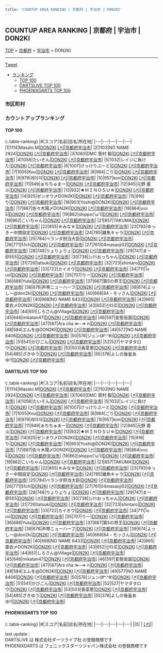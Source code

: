 ```yaml
---
title: 'COUNTUP AREA RANKING | 京都府 | 宇治市 | DON2KI'
---
```

## COUNTUP AREA RANKING | 京都府 | 宇治市 | DON2KI

[TOP](/darts/rank/) > [京都府](/darts/rank/京都府/) > [宇治市](/darts/rank/京都府/宇治市/) > DON2KI

___

<a href="https://twitter.com/share?ref_src=twsrc%5Etfw" data-text="COUNTUP AREA RANKING | 京都府宇治市DON2KI" class="twitter-share-button" data-hashtags="DARTSLIVE,PHOENIXDARTS,darts,ダーツ" data-show-count="false">Tweet</a>

* [ランキング](#カウントアップランキング)
    * [TOP 100](#top-100)
    * [DARTSLIVE TOP 100](#dartslive-top-100)
    * [PHOENIXDARTS TOP 100](#phoenixdarts-top-100)

### 市区町村

<ul>

</ul>

### カウントアップランキング

#### TOP 100



{:.table-ranking}
|#|スコア|名前|店名|所在地|
|---|---|---|---|---|
|1|1114|<span class="rank-name-dl">Masato.M</span>|<a href="/darts/rank/shops/b94129d06d34d3dd0d9b047a20a7ba1e.html">DON2KI</a> <a href="https://search.dartslive.com/jp/shop/b94129d06d34d3dd0d9b047a20a7ba1e">[↗]</a>|<a href="/darts/rank/京都府/宇治市">京都府宇治市</a>|
|2|1103|<span class="rank-name-dl">NO NAME 2924</span>|<a href="/darts/rank/shops/b94129d06d34d3dd0d9b047a20a7ba1e.html">DON2KI</a> <a href="https://search.dartslive.com/jp/shop/b94129d06d34d3dd0d9b047a20a7ba1e">[↗]</a>|<a href="/darts/rank/京都府/宇治市">京都府宇治市</a>|
|3|1060|<span class="rank-name-dl">DMC 菅村 毅</span>|<a href="/darts/rank/shops/b94129d06d34d3dd0d9b047a20a7ba1e.html">DON2KI</a> <a href="https://search.dartslive.com/jp/shop/b94129d06d34d3dd0d9b047a20a7ba1e">[↗]</a>|<a href="/darts/rank/京都府/宇治市">京都府宇治市</a>|
|4|1056|<span class="rank-name-dl">たいそん</span>|<a href="/darts/rank/shops/b94129d06d34d3dd0d9b047a20a7ba1e.html">DON2KI</a> <a href="https://search.dartslive.com/jp/shop/b94129d06d34d3dd0d9b047a20a7ba1e">[↗]</a>|<a href="/darts/rank/京都府/宇治市">京都府宇治市</a>|
|5|1032|<span class="rank-name-dl">レイジに負けた</span>|<a href="/darts/rank/shops/b94129d06d34d3dd0d9b047a20a7ba1e.html">DON2KI</a> <a href="https://search.dartslive.com/jp/shop/b94129d06d34d3dd0d9b047a20a7ba1e">[↗]</a>|<a href="/darts/rank/京都府/宇治市">京都府宇治市</a>|
|6|1007|<span class="rank-name-dl">けっけりぶーと</span>|<a href="/darts/rank/shops/b94129d06d34d3dd0d9b047a20a7ba1e.html">DON2KI</a> <a href="https://search.dartslive.com/jp/shop/b94129d06d34d3dd0d9b047a20a7ba1e">[↗]</a>|<a href="/darts/rank/京都府/宇治市">京都府宇治市</a>|
|7|1005|<span class="rank-name-dl">Kou</span>|<a href="/darts/rank/shops/b94129d06d34d3dd0d9b047a20a7ba1e.html">DON2KI</a> <a href="https://search.dartslive.com/jp/shop/b94129d06d34d3dd0d9b047a20a7ba1e">[↗]</a>|<a href="/darts/rank/京都府/宇治市">京都府宇治市</a>|
|8|984|<span class="rank-name-dl">ごり</span>|<a href="/darts/rank/shops/b94129d06d34d3dd0d9b047a20a7ba1e.html">DON2KI</a> <a href="https://search.dartslive.com/jp/shop/b94129d06d34d3dd0d9b047a20a7ba1e">[↗]</a>|<a href="/darts/rank/京都府/宇治市">京都府宇治市</a>|
|9|979|<span class="rank-name-dl">레이지</span>|<a href="/darts/rank/shops/b94129d06d34d3dd0d9b047a20a7ba1e.html">DON2KI</a> <a href="https://search.dartslive.com/jp/shop/b94129d06d34d3dd0d9b047a20a7ba1e">[↗]</a>|<a href="/darts/rank/京都府/宇治市">京都府宇治市</a>|
|10|957|<span class="rank-name-dl">kon</span>|<a href="/darts/rank/shops/b94129d06d34d3dd0d9b047a20a7ba1e.html">DON2KI</a> <a href="https://search.dartslive.com/jp/shop/b94129d06d34d3dd0d9b047a20a7ba1e">[↗]</a>|<a href="/darts/rank/京都府/宇治市">京都府宇治市</a>|
|11|949|<span class="rank-name-dl">ぁちちゅまー</span>|<a href="/darts/rank/shops/b94129d06d34d3dd0d9b047a20a7ba1e.html">DON2KI</a> <a href="https://search.dartslive.com/jp/shop/b94129d06d34d3dd0d9b047a20a7ba1e">[↗]</a>|<a href="/darts/rank/京都府/宇治市">京都府宇治市</a>|
|12|945|<span class="rank-name-dl">元野 嘉斗</span>|<a href="/darts/rank/shops/b94129d06d34d3dd0d9b047a20a7ba1e.html">DON2KI</a> <a href="https://search.dartslive.com/jp/shop/b94129d06d34d3dd0d9b047a20a7ba1e">[↗]</a>|<a href="/darts/rank/京都府/宇治市">京都府宇治市</a>|
|13|932|<span class="rank-name-dl">★ＭＩＮＯＳＵ☆</span>|<a href="/darts/rank/shops/b94129d06d34d3dd0d9b047a20a7ba1e.html">DON2KI</a> <a href="https://search.dartslive.com/jp/shop/b94129d06d34d3dd0d9b047a20a7ba1e">[↗]</a>|<a href="/darts/rank/京都府/宇治市">京都府宇治市</a>|
|14|925|<span class="rank-name-dl">ゼンオウ〆DON2KI</span>|<a href="/darts/rank/shops/b94129d06d34d3dd0d9b047a20a7ba1e.html">DON2KI</a> <a href="https://search.dartslive.com/jp/shop/b94129d06d34d3dd0d9b047a20a7ba1e">[↗]</a>|<a href="/darts/rank/京都府/宇治市">京都府宇治市</a>|
|15|916|<span class="rank-name-dl">り</span>|<a href="/darts/rank/shops/b94129d06d34d3dd0d9b047a20a7ba1e.html">DON2KI</a> <a href="https://search.dartslive.com/jp/shop/b94129d06d34d3dd0d9b047a20a7ba1e">[↗]</a>|<a href="/darts/rank/京都府/宇治市">京都府宇治市</a>|
|16|903|<span class="rank-name-dl">Yoshi@DON2KI</span>|<a href="/darts/rank/shops/b94129d06d34d3dd0d9b047a20a7ba1e.html">DON2KI</a> <a href="https://search.dartslive.com/jp/shop/b94129d06d34d3dd0d9b047a20a7ba1e">[↗]</a>|<a href="/darts/rank/京都府/宇治市">京都府宇治市</a>|
|17|887|<span class="rank-name-dl">佐々木陽〆DON2KI</span>|<a href="/darts/rank/shops/b94129d06d34d3dd0d9b047a20a7ba1e.html">DON2KI</a> <a href="https://search.dartslive.com/jp/shop/b94129d06d34d3dd0d9b047a20a7ba1e">[↗]</a>|<a href="/darts/rank/京都府/宇治市">京都府宇治市</a>|
|18|864|<span class="rank-name-dl">แบบนี้</span>|<a href="/darts/rank/shops/b94129d06d34d3dd0d9b047a20a7ba1e.html">DON2KI</a> <a href="https://search.dartslive.com/jp/shop/b94129d06d34d3dd0d9b047a20a7ba1e">[↗]</a>|<a href="/darts/rank/京都府/宇治市">京都府宇治市</a>|
|19|862|<span class="rank-name-dl">shippo(&#x27;ω&#x27;)</span>|<a href="/darts/rank/shops/b94129d06d34d3dd0d9b047a20a7ba1e.html">DON2KI</a> <a href="https://search.dartslive.com/jp/shop/b94129d06d34d3dd0d9b047a20a7ba1e">[↗]</a>|<a href="/darts/rank/京都府/宇治市">京都府宇治市</a>|
|19|862|<span class="rank-name-dl">こいちゃん</span>|<a href="/darts/rank/shops/b94129d06d34d3dd0d9b047a20a7ba1e.html">DON2KI</a> <a href="https://search.dartslive.com/jp/shop/b94129d06d34d3dd0d9b047a20a7ba1e">[↗]</a>|<a href="/darts/rank/京都府/宇治市">京都府宇治市</a>|
|21|857|<span class="rank-name-dl">TAKUMA</span>|<a href="/darts/rank/shops/b94129d06d34d3dd0d9b047a20a7ba1e.html">DON2KI</a> <a href="https://search.dartslive.com/jp/shop/b94129d06d34d3dd0d9b047a20a7ba1e">[↗]</a>|<a href="/darts/rank/京都府/宇治市">京都府宇治市</a>|
|22|855|<span class="rank-name-dl">☆みな☆</span>|<a href="/darts/rank/shops/b94129d06d34d3dd0d9b047a20a7ba1e.html">DON2KI</a> <a href="https://search.dartslive.com/jp/shop/b94129d06d34d3dd0d9b047a20a7ba1e">[↗]</a>|<a href="/darts/rank/京都府/宇治市">京都府宇治市</a>|
|23|793|<span class="rank-name-dl">ゆっきー中間設定</span>|<a href="/darts/rank/shops/b94129d06d34d3dd0d9b047a20a7ba1e.html">DON2KI</a> <a href="https://search.dartslive.com/jp/shop/b94129d06d34d3dd0d9b047a20a7ba1e">[↗]</a>|<a href="/darts/rank/京都府/宇治市">京都府宇治市</a>|
|24|785|<span class="rank-name-dl">雑魚キャラ</span>|<a href="/darts/rank/shops/b94129d06d34d3dd0d9b047a20a7ba1e.html">DON2KI</a> <a href="https://search.dartslive.com/jp/shop/b94129d06d34d3dd0d9b047a20a7ba1e">[↗]</a>|<a href="/darts/rank/京都府/宇治市">京都府宇治市</a>|
|25|784|<span class="rank-name-dl">ベランダ担当大臣</span>|<a href="/darts/rank/shops/b94129d06d34d3dd0d9b047a20a7ba1e.html">DON2KI</a> <a href="https://search.dartslive.com/jp/shop/b94129d06d34d3dd0d9b047a20a7ba1e">[↗]</a>|<a href="/darts/rank/京都府/宇治市">京都府宇治市</a>|
|26|771|<span class="rank-name-dl">51ch</span>|<a href="/darts/rank/shops/b94129d06d34d3dd0d9b047a20a7ba1e.html">DON2KI</a> <a href="https://search.dartslive.com/jp/shop/b94129d06d34d3dd0d9b047a20a7ba1e">[↗]</a>|<a href="/darts/rank/京都府/宇治市">京都府宇治市</a>|
|27|761|<span class="rank-name-dl">04masaoji02</span>|<a href="/darts/rank/shops/b94129d06d34d3dd0d9b047a20a7ba1e.html">DON2KI</a> <a href="https://search.dartslive.com/jp/shop/b94129d06d34d3dd0d9b047a20a7ba1e">[↗]</a>|<a href="/darts/rank/京都府/宇治市">京都府宇治市</a>|
|28|748|<span class="rank-name-dl">りょりょりょ</span>|<a href="/darts/rank/shops/b94129d06d34d3dd0d9b047a20a7ba1e.html">DON2KI</a> <a href="https://search.dartslive.com/jp/shop/b94129d06d34d3dd0d9b047a20a7ba1e">[↗]</a>|<a href="/darts/rank/京都府/宇治市">京都府宇治市</a>|
|29|747|<span class="rank-name-dl">まー@555</span>|<a href="/darts/rank/shops/b94129d06d34d3dd0d9b047a20a7ba1e.html">DON2KI</a> <a href="https://search.dartslive.com/jp/shop/b94129d06d34d3dd0d9b047a20a7ba1e">[↗]</a>|<a href="/darts/rank/京都府/宇治市">京都府宇治市</a>|
|30|738|<span class="rank-name-dl">ﾕｯｸﾘおっちゃん</span>|<a href="/darts/rank/shops/b94129d06d34d3dd0d9b047a20a7ba1e.html">DON2KI</a> <a href="https://search.dartslive.com/jp/shop/b94129d06d34d3dd0d9b047a20a7ba1e">[↗]</a>|<a href="/darts/rank/京都府/宇治市">京都府宇治市</a>|
|31|726|<span class="rank-name-dl">tatsuki</span>|<a href="/darts/rank/shops/b94129d06d34d3dd0d9b047a20a7ba1e.html">DON2KI</a> <a href="https://search.dartslive.com/jp/shop/b94129d06d34d3dd0d9b047a20a7ba1e">[↗]</a>|<a href="/darts/rank/京都府/宇治市">京都府宇治市</a>|
|32|723|<span class="rank-name-dl">shintaro</span>|<a href="/darts/rank/shops/b94129d06d34d3dd0d9b047a20a7ba1e.html">DON2KI</a> <a href="https://search.dartslive.com/jp/shop/b94129d06d34d3dd0d9b047a20a7ba1e">[↗]</a>|<a href="/darts/rank/京都府/宇治市">京都府宇治市</a>|
|33|722|<span class="rank-name-dl">カイオウ</span>|<a href="/darts/rank/shops/b94129d06d34d3dd0d9b047a20a7ba1e.html">DON2KI</a> <a href="https://search.dartslive.com/jp/shop/b94129d06d34d3dd0d9b047a20a7ba1e">[↗]</a>|<a href="/darts/rank/京都府/宇治市">京都府宇治市</a>|
|34|711|<span class="rank-name-dl">โคเฮย์</span>|<a href="/darts/rank/shops/b94129d06d34d3dd0d9b047a20a7ba1e.html">DON2KI</a> <a href="https://search.dartslive.com/jp/shop/b94129d06d34d3dd0d9b047a20a7ba1e">[↗]</a>|<a href="/darts/rank/京都府/宇治市">京都府宇治市</a>|
|35|707|<span class="rank-name-dl">りー</span>|<a href="/darts/rank/shops/b94129d06d34d3dd0d9b047a20a7ba1e.html">DON2KI</a> <a href="https://search.dartslive.com/jp/shop/b94129d06d34d3dd0d9b047a20a7ba1e">[↗]</a>|<a href="/darts/rank/京都府/宇治市">京都府宇治市</a>|
|36|688|<span class="rank-name-dl">Yuta</span>|<a href="/darts/rank/shops/b94129d06d34d3dd0d9b047a20a7ba1e.html">DON2KI</a> <a href="https://search.dartslive.com/jp/shop/b94129d06d34d3dd0d9b047a20a7ba1e">[↗]</a>|<a href="/darts/rank/京都府/宇治市">京都府宇治市</a>|
|37|687|<span class="rank-name-dl">第5の界王</span>|<a href="/darts/rank/shops/b94129d06d34d3dd0d9b047a20a7ba1e.html">DON2KI</a> <a href="https://search.dartslive.com/jp/shop/b94129d06d34d3dd0d9b047a20a7ba1e">[↗]</a>|<a href="/darts/rank/京都府/宇治市">京都府宇治市</a>|
|38|676|<span class="rank-name-dl">声帯ニューハーフ</span>|<a href="/darts/rank/shops/b94129d06d34d3dd0d9b047a20a7ba1e.html">DON2KI</a> <a href="https://search.dartslive.com/jp/shop/b94129d06d34d3dd0d9b047a20a7ba1e">[↗]</a>|<a href="/darts/rank/京都府/宇治市">京都府宇治市</a>|
|39|674|<span class="rank-name-dl">よっしー@don2ki</span>|<a href="/darts/rank/shops/b94129d06d34d3dd0d9b047a20a7ba1e.html">DON2KI</a> <a href="https://search.dartslive.com/jp/shop/b94129d06d34d3dd0d9b047a20a7ba1e">[↗]</a>|<a href="/darts/rank/京都府/宇治市">京都府宇治市</a>|
|40|668|<span class="rank-name-dl">84・モッさん</span>|<a href="/darts/rank/shops/b94129d06d34d3dd0d9b047a20a7ba1e.html">DON2KI</a> <a href="https://search.dartslive.com/jp/shop/b94129d06d34d3dd0d9b047a20a7ba1e">[↗]</a>|<a href="/darts/rank/京都府/宇治市">京都府宇治市</a>|
|40|668|<span class="rank-name-dl">NO NAME 6433</span>|<a href="/darts/rank/shops/b94129d06d34d3dd0d9b047a20a7ba1e.html">DON2KI</a> <a href="https://search.dartslive.com/jp/shop/b94129d06d34d3dd0d9b047a20a7ba1e">[↗]</a>|<a href="/darts/rank/京都府/宇治市">京都府宇治市</a>|
|42|665|<span class="rank-name-dl">亜衣〆DON2KI</span>|<a href="/darts/rank/shops/b94129d06d34d3dd0d9b047a20a7ba1e.html">DON2KI</a> <a href="https://search.dartslive.com/jp/shop/b94129d06d34d3dd0d9b047a20a7ba1e">[↗]</a>|<a href="/darts/rank/京都府/宇治市">京都府宇治市</a>|
|43|652|<span class="rank-name-dl">신타로</span>|<a href="/darts/rank/shops/b94129d06d34d3dd0d9b047a20a7ba1e.html">DON2KI</a> <a href="https://search.dartslive.com/jp/shop/b94129d06d34d3dd0d9b047a20a7ba1e">[↗]</a>|<a href="/darts/rank/京都府/宇治市">京都府宇治市</a>|
|44|651|<span class="rank-name-dl">しろさん@Village</span>|<a href="/darts/rank/shops/b94129d06d34d3dd0d9b047a20a7ba1e.html">DON2KI</a> <a href="https://search.dartslive.com/jp/shop/b94129d06d34d3dd0d9b047a20a7ba1e">[↗]</a>|<a href="/darts/rank/京都府/宇治市">京都府宇治市</a>|
|45|646|<span class="rank-name-dl">mikatan47</span>|<a href="/darts/rank/shops/b94129d06d34d3dd0d9b047a20a7ba1e.html">DON2KI</a> <a href="https://search.dartslive.com/jp/shop/b94129d06d34d3dd0d9b047a20a7ba1e">[↗]</a>|<a href="/darts/rank/京都府/宇治市">京都府宇治市</a>|
|46|597|<span class="rank-name-dl">変態仮面</span>|<a href="/darts/rank/shops/b94129d06d34d3dd0d9b047a20a7ba1e.html">DON2KI</a> <a href="https://search.dartslive.com/jp/shop/b94129d06d34d3dd0d9b047a20a7ba1e">[↗]</a>|<a href="/darts/rank/京都府/宇治市">京都府宇治市</a>|
|47|587|<span class="rank-name-dl">Ara cha ≫−⇒ n</span>|<a href="/darts/rank/shops/b94129d06d34d3dd0d9b047a20a7ba1e.html">DON2KI</a> <a href="https://search.dartslive.com/jp/shop/b94129d06d34d3dd0d9b047a20a7ba1e">[↗]</a>|<a href="/darts/rank/京都府/宇治市">京都府宇治市</a>|
|48|584|<span class="rank-name-dl">エムを@DON2KI</span>|<a href="/darts/rank/shops/b94129d06d34d3dd0d9b047a20a7ba1e.html">DON2KI</a> <a href="https://search.dartslive.com/jp/shop/b94129d06d34d3dd0d9b047a20a7ba1e">[↗]</a>|<a href="/darts/rank/京都府/宇治市">京都府宇治市</a>|
|49|577|<span class="rank-name-dl">NO NAME 8406</span>|<a href="/darts/rank/shops/b94129d06d34d3dd0d9b047a20a7ba1e.html">DON2KI</a> <a href="https://search.dartslive.com/jp/shop/b94129d06d34d3dd0d9b047a20a7ba1e">[↗]</a>|<a href="/darts/rank/京都府/宇治市">京都府宇治市</a>|
|50|576|<span class="rank-name-dl">ジュン(#^.^#)</span>|<a href="/darts/rank/shops/b94129d06d34d3dd0d9b047a20a7ba1e.html">DON2KI</a> <a href="https://search.dartslive.com/jp/shop/b94129d06d34d3dd0d9b047a20a7ba1e">[↗]</a>|<a href="/darts/rank/京都府/宇治市">京都府宇治市</a>|
|51|541|<span class="rank-name-dl">かびごん</span>|<a href="/darts/rank/shops/b94129d06d34d3dd0d9b047a20a7ba1e.html">DON2KI</a> <a href="https://search.dartslive.com/jp/shop/b94129d06d34d3dd0d9b047a20a7ba1e">[↗]</a>|<a href="/darts/rank/京都府/宇治市">京都府宇治市</a>|
|52|527|<span class="rank-name-dl">ヤマダタロウ</span>|<a href="/darts/rank/shops/b94129d06d34d3dd0d9b047a20a7ba1e.html">DON2KI</a> <a href="https://search.dartslive.com/jp/shop/b94129d06d34d3dd0d9b047a20a7ba1e">[↗]</a>|<a href="/darts/rank/京都府/宇治市">京都府宇治市</a>|
|53|503|<span class="rank-name-dl">香菜恵</span>|<a href="/darts/rank/shops/b94129d06d34d3dd0d9b047a20a7ba1e.html">DON2KI</a> <a href="https://search.dartslive.com/jp/shop/b94129d06d34d3dd0d9b047a20a7ba1e">[↗]</a>|<a href="/darts/rank/京都府/宇治市">京都府宇治市</a>|
|54|485|<span class="rank-name-dl">ざきゆう</span>|<a href="/darts/rank/shops/b94129d06d34d3dd0d9b047a20a7ba1e.html">DON2KI</a> <a href="https://search.dartslive.com/jp/shop/b94129d06d34d3dd0d9b047a20a7ba1e">[↗]</a>|<a href="/darts/rank/京都府/宇治市">京都府宇治市</a>|
|55|378|<span class="rank-name-dl">よしの後釜あゆ!!</span>|<a href="/darts/rank/shops/b94129d06d34d3dd0d9b047a20a7ba1e.html">DON2KI</a> <a href="https://search.dartslive.com/jp/shop/b94129d06d34d3dd0d9b047a20a7ba1e">[↗]</a>|<a href="/darts/rank/京都府/宇治市">京都府宇治市</a>|


#### DARTSLIVE TOP 100



{:.table-ranking}
|#|スコア|名前|店名|所在地|
|---|---|---|---|---|
|1|1114|<span class="rank-name-dl">Masato.M</span>|<a href="/darts/rank/shops/b94129d06d34d3dd0d9b047a20a7ba1e.html">DON2KI</a> <a href="https://search.dartslive.com/jp/shop/b94129d06d34d3dd0d9b047a20a7ba1e">[↗]</a>|<a href="/darts/rank/京都府/宇治市">京都府宇治市</a>|
|2|1103|<span class="rank-name-dl">NO NAME 2924</span>|<a href="/darts/rank/shops/b94129d06d34d3dd0d9b047a20a7ba1e.html">DON2KI</a> <a href="https://search.dartslive.com/jp/shop/b94129d06d34d3dd0d9b047a20a7ba1e">[↗]</a>|<a href="/darts/rank/京都府/宇治市">京都府宇治市</a>|
|3|1060|<span class="rank-name-dl">DMC 菅村 毅</span>|<a href="/darts/rank/shops/b94129d06d34d3dd0d9b047a20a7ba1e.html">DON2KI</a> <a href="https://search.dartslive.com/jp/shop/b94129d06d34d3dd0d9b047a20a7ba1e">[↗]</a>|<a href="/darts/rank/京都府/宇治市">京都府宇治市</a>|
|4|1056|<span class="rank-name-dl">たいそん</span>|<a href="/darts/rank/shops/b94129d06d34d3dd0d9b047a20a7ba1e.html">DON2KI</a> <a href="https://search.dartslive.com/jp/shop/b94129d06d34d3dd0d9b047a20a7ba1e">[↗]</a>|<a href="/darts/rank/京都府/宇治市">京都府宇治市</a>|
|5|1032|<span class="rank-name-dl">レイジに負けた</span>|<a href="/darts/rank/shops/b94129d06d34d3dd0d9b047a20a7ba1e.html">DON2KI</a> <a href="https://search.dartslive.com/jp/shop/b94129d06d34d3dd0d9b047a20a7ba1e">[↗]</a>|<a href="/darts/rank/京都府/宇治市">京都府宇治市</a>|
|6|1007|<span class="rank-name-dl">けっけりぶーと</span>|<a href="/darts/rank/shops/b94129d06d34d3dd0d9b047a20a7ba1e.html">DON2KI</a> <a href="https://search.dartslive.com/jp/shop/b94129d06d34d3dd0d9b047a20a7ba1e">[↗]</a>|<a href="/darts/rank/京都府/宇治市">京都府宇治市</a>|
|7|1005|<span class="rank-name-dl">Kou</span>|<a href="/darts/rank/shops/b94129d06d34d3dd0d9b047a20a7ba1e.html">DON2KI</a> <a href="https://search.dartslive.com/jp/shop/b94129d06d34d3dd0d9b047a20a7ba1e">[↗]</a>|<a href="/darts/rank/京都府/宇治市">京都府宇治市</a>|
|8|984|<span class="rank-name-dl">ごり</span>|<a href="/darts/rank/shops/b94129d06d34d3dd0d9b047a20a7ba1e.html">DON2KI</a> <a href="https://search.dartslive.com/jp/shop/b94129d06d34d3dd0d9b047a20a7ba1e">[↗]</a>|<a href="/darts/rank/京都府/宇治市">京都府宇治市</a>|
|9|979|<span class="rank-name-dl">레이지</span>|<a href="/darts/rank/shops/b94129d06d34d3dd0d9b047a20a7ba1e.html">DON2KI</a> <a href="https://search.dartslive.com/jp/shop/b94129d06d34d3dd0d9b047a20a7ba1e">[↗]</a>|<a href="/darts/rank/京都府/宇治市">京都府宇治市</a>|
|10|957|<span class="rank-name-dl">kon</span>|<a href="/darts/rank/shops/b94129d06d34d3dd0d9b047a20a7ba1e.html">DON2KI</a> <a href="https://search.dartslive.com/jp/shop/b94129d06d34d3dd0d9b047a20a7ba1e">[↗]</a>|<a href="/darts/rank/京都府/宇治市">京都府宇治市</a>|
|11|949|<span class="rank-name-dl">ぁちちゅまー</span>|<a href="/darts/rank/shops/b94129d06d34d3dd0d9b047a20a7ba1e.html">DON2KI</a> <a href="https://search.dartslive.com/jp/shop/b94129d06d34d3dd0d9b047a20a7ba1e">[↗]</a>|<a href="/darts/rank/京都府/宇治市">京都府宇治市</a>|
|12|945|<span class="rank-name-dl">元野 嘉斗</span>|<a href="/darts/rank/shops/b94129d06d34d3dd0d9b047a20a7ba1e.html">DON2KI</a> <a href="https://search.dartslive.com/jp/shop/b94129d06d34d3dd0d9b047a20a7ba1e">[↗]</a>|<a href="/darts/rank/京都府/宇治市">京都府宇治市</a>|
|13|932|<span class="rank-name-dl">★ＭＩＮＯＳＵ☆</span>|<a href="/darts/rank/shops/b94129d06d34d3dd0d9b047a20a7ba1e.html">DON2KI</a> <a href="https://search.dartslive.com/jp/shop/b94129d06d34d3dd0d9b047a20a7ba1e">[↗]</a>|<a href="/darts/rank/京都府/宇治市">京都府宇治市</a>|
|14|925|<span class="rank-name-dl">ゼンオウ〆DON2KI</span>|<a href="/darts/rank/shops/b94129d06d34d3dd0d9b047a20a7ba1e.html">DON2KI</a> <a href="https://search.dartslive.com/jp/shop/b94129d06d34d3dd0d9b047a20a7ba1e">[↗]</a>|<a href="/darts/rank/京都府/宇治市">京都府宇治市</a>|
|15|916|<span class="rank-name-dl">り</span>|<a href="/darts/rank/shops/b94129d06d34d3dd0d9b047a20a7ba1e.html">DON2KI</a> <a href="https://search.dartslive.com/jp/shop/b94129d06d34d3dd0d9b047a20a7ba1e">[↗]</a>|<a href="/darts/rank/京都府/宇治市">京都府宇治市</a>|
|16|903|<span class="rank-name-dl">Yoshi@DON2KI</span>|<a href="/darts/rank/shops/b94129d06d34d3dd0d9b047a20a7ba1e.html">DON2KI</a> <a href="https://search.dartslive.com/jp/shop/b94129d06d34d3dd0d9b047a20a7ba1e">[↗]</a>|<a href="/darts/rank/京都府/宇治市">京都府宇治市</a>|
|17|887|<span class="rank-name-dl">佐々木陽〆DON2KI</span>|<a href="/darts/rank/shops/b94129d06d34d3dd0d9b047a20a7ba1e.html">DON2KI</a> <a href="https://search.dartslive.com/jp/shop/b94129d06d34d3dd0d9b047a20a7ba1e">[↗]</a>|<a href="/darts/rank/京都府/宇治市">京都府宇治市</a>|
|18|864|<span class="rank-name-dl">แบบนี้</span>|<a href="/darts/rank/shops/b94129d06d34d3dd0d9b047a20a7ba1e.html">DON2KI</a> <a href="https://search.dartslive.com/jp/shop/b94129d06d34d3dd0d9b047a20a7ba1e">[↗]</a>|<a href="/darts/rank/京都府/宇治市">京都府宇治市</a>|
|19|862|<span class="rank-name-dl">shippo(&#x27;ω&#x27;)</span>|<a href="/darts/rank/shops/b94129d06d34d3dd0d9b047a20a7ba1e.html">DON2KI</a> <a href="https://search.dartslive.com/jp/shop/b94129d06d34d3dd0d9b047a20a7ba1e">[↗]</a>|<a href="/darts/rank/京都府/宇治市">京都府宇治市</a>|
|19|862|<span class="rank-name-dl">こいちゃん</span>|<a href="/darts/rank/shops/b94129d06d34d3dd0d9b047a20a7ba1e.html">DON2KI</a> <a href="https://search.dartslive.com/jp/shop/b94129d06d34d3dd0d9b047a20a7ba1e">[↗]</a>|<a href="/darts/rank/京都府/宇治市">京都府宇治市</a>|
|21|857|<span class="rank-name-dl">TAKUMA</span>|<a href="/darts/rank/shops/b94129d06d34d3dd0d9b047a20a7ba1e.html">DON2KI</a> <a href="https://search.dartslive.com/jp/shop/b94129d06d34d3dd0d9b047a20a7ba1e">[↗]</a>|<a href="/darts/rank/京都府/宇治市">京都府宇治市</a>|
|22|855|<span class="rank-name-dl">☆みな☆</span>|<a href="/darts/rank/shops/b94129d06d34d3dd0d9b047a20a7ba1e.html">DON2KI</a> <a href="https://search.dartslive.com/jp/shop/b94129d06d34d3dd0d9b047a20a7ba1e">[↗]</a>|<a href="/darts/rank/京都府/宇治市">京都府宇治市</a>|
|23|793|<span class="rank-name-dl">ゆっきー中間設定</span>|<a href="/darts/rank/shops/b94129d06d34d3dd0d9b047a20a7ba1e.html">DON2KI</a> <a href="https://search.dartslive.com/jp/shop/b94129d06d34d3dd0d9b047a20a7ba1e">[↗]</a>|<a href="/darts/rank/京都府/宇治市">京都府宇治市</a>|
|24|785|<span class="rank-name-dl">雑魚キャラ</span>|<a href="/darts/rank/shops/b94129d06d34d3dd0d9b047a20a7ba1e.html">DON2KI</a> <a href="https://search.dartslive.com/jp/shop/b94129d06d34d3dd0d9b047a20a7ba1e">[↗]</a>|<a href="/darts/rank/京都府/宇治市">京都府宇治市</a>|
|25|784|<span class="rank-name-dl">ベランダ担当大臣</span>|<a href="/darts/rank/shops/b94129d06d34d3dd0d9b047a20a7ba1e.html">DON2KI</a> <a href="https://search.dartslive.com/jp/shop/b94129d06d34d3dd0d9b047a20a7ba1e">[↗]</a>|<a href="/darts/rank/京都府/宇治市">京都府宇治市</a>|
|26|771|<span class="rank-name-dl">51ch</span>|<a href="/darts/rank/shops/b94129d06d34d3dd0d9b047a20a7ba1e.html">DON2KI</a> <a href="https://search.dartslive.com/jp/shop/b94129d06d34d3dd0d9b047a20a7ba1e">[↗]</a>|<a href="/darts/rank/京都府/宇治市">京都府宇治市</a>|
|27|761|<span class="rank-name-dl">04masaoji02</span>|<a href="/darts/rank/shops/b94129d06d34d3dd0d9b047a20a7ba1e.html">DON2KI</a> <a href="https://search.dartslive.com/jp/shop/b94129d06d34d3dd0d9b047a20a7ba1e">[↗]</a>|<a href="/darts/rank/京都府/宇治市">京都府宇治市</a>|
|28|748|<span class="rank-name-dl">りょりょりょ</span>|<a href="/darts/rank/shops/b94129d06d34d3dd0d9b047a20a7ba1e.html">DON2KI</a> <a href="https://search.dartslive.com/jp/shop/b94129d06d34d3dd0d9b047a20a7ba1e">[↗]</a>|<a href="/darts/rank/京都府/宇治市">京都府宇治市</a>|
|29|747|<span class="rank-name-dl">まー@555</span>|<a href="/darts/rank/shops/b94129d06d34d3dd0d9b047a20a7ba1e.html">DON2KI</a> <a href="https://search.dartslive.com/jp/shop/b94129d06d34d3dd0d9b047a20a7ba1e">[↗]</a>|<a href="/darts/rank/京都府/宇治市">京都府宇治市</a>|
|30|738|<span class="rank-name-dl">ﾕｯｸﾘおっちゃん</span>|<a href="/darts/rank/shops/b94129d06d34d3dd0d9b047a20a7ba1e.html">DON2KI</a> <a href="https://search.dartslive.com/jp/shop/b94129d06d34d3dd0d9b047a20a7ba1e">[↗]</a>|<a href="/darts/rank/京都府/宇治市">京都府宇治市</a>|
|31|726|<span class="rank-name-dl">tatsuki</span>|<a href="/darts/rank/shops/b94129d06d34d3dd0d9b047a20a7ba1e.html">DON2KI</a> <a href="https://search.dartslive.com/jp/shop/b94129d06d34d3dd0d9b047a20a7ba1e">[↗]</a>|<a href="/darts/rank/京都府/宇治市">京都府宇治市</a>|
|32|723|<span class="rank-name-dl">shintaro</span>|<a href="/darts/rank/shops/b94129d06d34d3dd0d9b047a20a7ba1e.html">DON2KI</a> <a href="https://search.dartslive.com/jp/shop/b94129d06d34d3dd0d9b047a20a7ba1e">[↗]</a>|<a href="/darts/rank/京都府/宇治市">京都府宇治市</a>|
|33|722|<span class="rank-name-dl">カイオウ</span>|<a href="/darts/rank/shops/b94129d06d34d3dd0d9b047a20a7ba1e.html">DON2KI</a> <a href="https://search.dartslive.com/jp/shop/b94129d06d34d3dd0d9b047a20a7ba1e">[↗]</a>|<a href="/darts/rank/京都府/宇治市">京都府宇治市</a>|
|34|711|<span class="rank-name-dl">โคเฮย์</span>|<a href="/darts/rank/shops/b94129d06d34d3dd0d9b047a20a7ba1e.html">DON2KI</a> <a href="https://search.dartslive.com/jp/shop/b94129d06d34d3dd0d9b047a20a7ba1e">[↗]</a>|<a href="/darts/rank/京都府/宇治市">京都府宇治市</a>|
|35|707|<span class="rank-name-dl">りー</span>|<a href="/darts/rank/shops/b94129d06d34d3dd0d9b047a20a7ba1e.html">DON2KI</a> <a href="https://search.dartslive.com/jp/shop/b94129d06d34d3dd0d9b047a20a7ba1e">[↗]</a>|<a href="/darts/rank/京都府/宇治市">京都府宇治市</a>|
|36|688|<span class="rank-name-dl">Yuta</span>|<a href="/darts/rank/shops/b94129d06d34d3dd0d9b047a20a7ba1e.html">DON2KI</a> <a href="https://search.dartslive.com/jp/shop/b94129d06d34d3dd0d9b047a20a7ba1e">[↗]</a>|<a href="/darts/rank/京都府/宇治市">京都府宇治市</a>|
|37|687|<span class="rank-name-dl">第5の界王</span>|<a href="/darts/rank/shops/b94129d06d34d3dd0d9b047a20a7ba1e.html">DON2KI</a> <a href="https://search.dartslive.com/jp/shop/b94129d06d34d3dd0d9b047a20a7ba1e">[↗]</a>|<a href="/darts/rank/京都府/宇治市">京都府宇治市</a>|
|38|676|<span class="rank-name-dl">声帯ニューハーフ</span>|<a href="/darts/rank/shops/b94129d06d34d3dd0d9b047a20a7ba1e.html">DON2KI</a> <a href="https://search.dartslive.com/jp/shop/b94129d06d34d3dd0d9b047a20a7ba1e">[↗]</a>|<a href="/darts/rank/京都府/宇治市">京都府宇治市</a>|
|39|674|<span class="rank-name-dl">よっしー@don2ki</span>|<a href="/darts/rank/shops/b94129d06d34d3dd0d9b047a20a7ba1e.html">DON2KI</a> <a href="https://search.dartslive.com/jp/shop/b94129d06d34d3dd0d9b047a20a7ba1e">[↗]</a>|<a href="/darts/rank/京都府/宇治市">京都府宇治市</a>|
|40|668|<span class="rank-name-dl">84・モッさん</span>|<a href="/darts/rank/shops/b94129d06d34d3dd0d9b047a20a7ba1e.html">DON2KI</a> <a href="https://search.dartslive.com/jp/shop/b94129d06d34d3dd0d9b047a20a7ba1e">[↗]</a>|<a href="/darts/rank/京都府/宇治市">京都府宇治市</a>|
|40|668|<span class="rank-name-dl">NO NAME 6433</span>|<a href="/darts/rank/shops/b94129d06d34d3dd0d9b047a20a7ba1e.html">DON2KI</a> <a href="https://search.dartslive.com/jp/shop/b94129d06d34d3dd0d9b047a20a7ba1e">[↗]</a>|<a href="/darts/rank/京都府/宇治市">京都府宇治市</a>|
|42|665|<span class="rank-name-dl">亜衣〆DON2KI</span>|<a href="/darts/rank/shops/b94129d06d34d3dd0d9b047a20a7ba1e.html">DON2KI</a> <a href="https://search.dartslive.com/jp/shop/b94129d06d34d3dd0d9b047a20a7ba1e">[↗]</a>|<a href="/darts/rank/京都府/宇治市">京都府宇治市</a>|
|43|652|<span class="rank-name-dl">신타로</span>|<a href="/darts/rank/shops/b94129d06d34d3dd0d9b047a20a7ba1e.html">DON2KI</a> <a href="https://search.dartslive.com/jp/shop/b94129d06d34d3dd0d9b047a20a7ba1e">[↗]</a>|<a href="/darts/rank/京都府/宇治市">京都府宇治市</a>|
|44|651|<span class="rank-name-dl">しろさん@Village</span>|<a href="/darts/rank/shops/b94129d06d34d3dd0d9b047a20a7ba1e.html">DON2KI</a> <a href="https://search.dartslive.com/jp/shop/b94129d06d34d3dd0d9b047a20a7ba1e">[↗]</a>|<a href="/darts/rank/京都府/宇治市">京都府宇治市</a>|
|45|646|<span class="rank-name-dl">mikatan47</span>|<a href="/darts/rank/shops/b94129d06d34d3dd0d9b047a20a7ba1e.html">DON2KI</a> <a href="https://search.dartslive.com/jp/shop/b94129d06d34d3dd0d9b047a20a7ba1e">[↗]</a>|<a href="/darts/rank/京都府/宇治市">京都府宇治市</a>|
|46|597|<span class="rank-name-dl">変態仮面</span>|<a href="/darts/rank/shops/b94129d06d34d3dd0d9b047a20a7ba1e.html">DON2KI</a> <a href="https://search.dartslive.com/jp/shop/b94129d06d34d3dd0d9b047a20a7ba1e">[↗]</a>|<a href="/darts/rank/京都府/宇治市">京都府宇治市</a>|
|47|587|<span class="rank-name-dl">Ara cha ≫−⇒ n</span>|<a href="/darts/rank/shops/b94129d06d34d3dd0d9b047a20a7ba1e.html">DON2KI</a> <a href="https://search.dartslive.com/jp/shop/b94129d06d34d3dd0d9b047a20a7ba1e">[↗]</a>|<a href="/darts/rank/京都府/宇治市">京都府宇治市</a>|
|48|584|<span class="rank-name-dl">エムを@DON2KI</span>|<a href="/darts/rank/shops/b94129d06d34d3dd0d9b047a20a7ba1e.html">DON2KI</a> <a href="https://search.dartslive.com/jp/shop/b94129d06d34d3dd0d9b047a20a7ba1e">[↗]</a>|<a href="/darts/rank/京都府/宇治市">京都府宇治市</a>|
|49|577|<span class="rank-name-dl">NO NAME 8406</span>|<a href="/darts/rank/shops/b94129d06d34d3dd0d9b047a20a7ba1e.html">DON2KI</a> <a href="https://search.dartslive.com/jp/shop/b94129d06d34d3dd0d9b047a20a7ba1e">[↗]</a>|<a href="/darts/rank/京都府/宇治市">京都府宇治市</a>|
|50|576|<span class="rank-name-dl">ジュン(#^.^#)</span>|<a href="/darts/rank/shops/b94129d06d34d3dd0d9b047a20a7ba1e.html">DON2KI</a> <a href="https://search.dartslive.com/jp/shop/b94129d06d34d3dd0d9b047a20a7ba1e">[↗]</a>|<a href="/darts/rank/京都府/宇治市">京都府宇治市</a>|
|51|541|<span class="rank-name-dl">かびごん</span>|<a href="/darts/rank/shops/b94129d06d34d3dd0d9b047a20a7ba1e.html">DON2KI</a> <a href="https://search.dartslive.com/jp/shop/b94129d06d34d3dd0d9b047a20a7ba1e">[↗]</a>|<a href="/darts/rank/京都府/宇治市">京都府宇治市</a>|
|52|527|<span class="rank-name-dl">ヤマダタロウ</span>|<a href="/darts/rank/shops/b94129d06d34d3dd0d9b047a20a7ba1e.html">DON2KI</a> <a href="https://search.dartslive.com/jp/shop/b94129d06d34d3dd0d9b047a20a7ba1e">[↗]</a>|<a href="/darts/rank/京都府/宇治市">京都府宇治市</a>|
|53|503|<span class="rank-name-dl">香菜恵</span>|<a href="/darts/rank/shops/b94129d06d34d3dd0d9b047a20a7ba1e.html">DON2KI</a> <a href="https://search.dartslive.com/jp/shop/b94129d06d34d3dd0d9b047a20a7ba1e">[↗]</a>|<a href="/darts/rank/京都府/宇治市">京都府宇治市</a>|
|54|485|<span class="rank-name-dl">ざきゆう</span>|<a href="/darts/rank/shops/b94129d06d34d3dd0d9b047a20a7ba1e.html">DON2KI</a> <a href="https://search.dartslive.com/jp/shop/b94129d06d34d3dd0d9b047a20a7ba1e">[↗]</a>|<a href="/darts/rank/京都府/宇治市">京都府宇治市</a>|
|55|378|<span class="rank-name-dl">よしの後釜あゆ!!</span>|<a href="/darts/rank/shops/b94129d06d34d3dd0d9b047a20a7ba1e.html">DON2KI</a> <a href="https://search.dartslive.com/jp/shop/b94129d06d34d3dd0d9b047a20a7ba1e">[↗]</a>|<a href="/darts/rank/京都府/宇治市">京都府宇治市</a>|


#### PHOENIXDARTS TOP 100



{:.table-ranking}
|#|スコア|名前|店名|所在地|
|---|---|---|---|---|
||0|<span class="rank-name-dl"> </span>|<a href="/darts/rank/shops/.html"></a> <a href="">[↗]</a>|<a href="/darts/rank//"></a>|


<div class="footer border-top border-gray-light mt-5 pt-3 text-right text-gray">
    last update : <span style="font-weight: italic" id="foot_last_modified"></span><br />
    DARTSLIVE は 株式会社ダーツライブ社 の登録商標です<br />
    PHOENIXDARTS は フェニックスダーツジャパン株式会社 の登録商標です<br />
</div>

<script src="https://cdnjs.cloudflare.com/ajax/libs/jquery.tablesorter/2.31.3/js/jquery.tablesorter.min.js" integrity="sha512-qzgd5cYSZcosqpzpn7zF2ZId8f/8CHmFKZ8j7mU4OUXTNRd5g+ZHBPsgKEwoqxCtdQvExE5LprwwPAgoicguNg==" crossorigin="anonymous" referrerpolicy="no-referrer"></script>
<link rel="stylesheet" href="https://cdnjs.cloudflare.com/ajax/libs/jquery.tablesorter/2.31.3/css/theme.default.min.css" integrity="sha512-wghhOJkjQX0Lh3NSWvNKeZ0ZpNn+SPVXX1Qyc9OCaogADktxrBiBdKGDoqVUOyhStvMBmJQ8ZdMHiR3wuEq8+w==" crossorigin="anonymous" referrerpolicy="no-referrer" />
<script>
$(function() {
    $(".table-ranking").tablesorter({sortList:[[0, 0]]});
    $("#foot_last_modified").text(formatDate(new Date(document.lastModified), 'yyyy-MM-dd HH:mm:ss'));
});
</script>

<script async src="https://platform.twitter.com/widgets.js" charset="utf-8"></script>